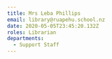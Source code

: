 ```yaml
---
title: Mrs Leba Phillips
email: library@ruapehu.school.nz
date: 2020-05-05T23:45:20.132Z
roles: Librarian
departments:
  - Support Staff
---
```


